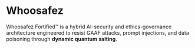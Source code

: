 # Whoosafez
Whoosafez Fortified™ is a hybrid AI-security and ethics-governance architecture engineered to resist GAAF attacks, prompt injections, and data poisoning through **dynamic quantum salting**.
